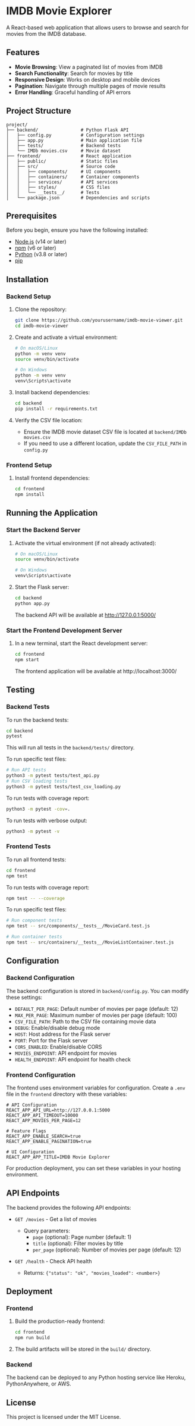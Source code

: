 # IMDB Movie Explorer

A React-based web application that allows users to browse and search for movies from the IMDB database.

## Features

- **Movie Browsing**: View a paginated list of movies from IMDB
- **Search Functionality**: Search for movies by title
- **Responsive Design**: Works on desktop and mobile devices
- **Pagination**: Navigate through multiple pages of movie results
- **Error Handling**: Graceful handling of API errors

## Project Structure

```
project/
├── backend/                # Python Flask API
│   ├── config.py           # Configuration settings
│   ├── app.py              # Main application file
│   ├── tests/              # Backend tests
│   └── IMDb movies.csv     # Movie dataset
├── frontend/               # React application
│   ├── public/             # Static files
│   ├── src/                # Source code
│   │   ├── components/     # UI components
│   │   ├── containers/     # Container components
│   │   ├── services/       # API services
│   │   ├── styles/         # CSS files
│   │   └── __tests__/      # Tests
│   └── package.json        # Dependencies and scripts
```

## Prerequisites

Before you begin, ensure you have the following installed:
- [Node.js](https://nodejs.org/) (v14 or later)
- [npm](https://www.npmjs.com/) (v6 or later)
- [Python](https://www.python.org/) (v3.8 or later)
- [pip](https://pip.pypa.io/en/stable/installation/)

## Installation

### Backend Setup

1. Clone the repository:
   ```bash
   git clone https://github.com/yourusername/imdb-movie-viewer.git
   cd imdb-movie-viewer
   ```

2. Create and activate a virtual environment:
   ```bash
   # On macOS/Linux
   python -m venv venv
   source venv/bin/activate
   
   # On Windows
   python -m venv venv
   venv\Scripts\activate
   ```

3. Install backend dependencies:
   ```bash
   cd backend
   pip install -r requirements.txt
   ```

4. Verify the CSV file location:
   - Ensure the IMDB movie dataset CSV file is located at `backend/IMDb movies.csv`
   - If you need to use a different location, update the `CSV_FILE_PATH` in `config.py`

### Frontend Setup

1. Install frontend dependencies:
   ```bash
   cd frontend
   npm install
   ```

## Running the Application

### Start the Backend Server

1. Activate the virtual environment (if not already activated):
   ```bash
   # On macOS/Linux
   source venv/bin/activate
   
   # On Windows
   venv\Scripts\activate
   ```

2. Start the Flask server:
   ```bash
   cd backend
   python app.py
   ```
   The backend API will be available at http://127.0.0.1:5000/

### Start the Frontend Development Server

1. In a new terminal, start the React development server:
   ```bash
   cd frontend
   npm start
   ```
   The frontend application will be available at http://localhost:3000/

## Testing

### Backend Tests

To run the backend tests:

```bash
cd backend
pytest
```

This will run all tests in the `backend/tests/` directory.

To run specific test files:

```bash
# Run API tests
python3 -m pytest tests/test_api.py
# Run CSV loading tests
python3 -m pytest tests/test_csv_loading.py
```

To run tests with coverage report:

```bash
python3 -m pytest -cov=.
```

To run tests with verbose output:

```bash
python3 -m pytest -v
```

### Frontend Tests

To run all frontend tests:

```bash
cd frontend
npm test
```

To run tests with coverage report:

```bash
npm test -- --coverage
```

To run specific test files:

```bash
# Run component tests
npm test -- src/components/__tests__/MovieCard.test.js

# Run container tests
npm test -- src/containers/__tests__/MovieListContainer.test.js
```

## Configuration

### Backend Configuration

The backend configuration is stored in `backend/config.py`. You can modify these settings:

- `DEFAULT_PER_PAGE`: Default number of movies per page (default: 12)
- `MAX_PER_PAGE`: Maximum number of movies per page (default: 100)
- `CSV_FILE_PATH`: Path to the CSV file containing movie data
- `DEBUG`: Enable/disable debug mode
- `HOST`: Host address for the Flask server
- `PORT`: Port for the Flask server
- `CORS_ENABLED`: Enable/disable CORS
- `MOVIES_ENDPOINT`: API endpoint for movies
- `HEALTH_ENDPOINT`: API endpoint for health check

### Frontend Configuration

The frontend uses environment variables for configuration. Create a `.env` file in the `frontend` directory with these variables:

```
# API Configuration
REACT_APP_API_URL=http://127.0.0.1:5000
REACT_APP_API_TIMEOUT=10000
REACT_APP_MOVIES_PER_PAGE=12

# Feature Flags
REACT_APP_ENABLE_SEARCH=true
REACT_APP_ENABLE_PAGINATION=true

# UI Configuration
REACT_APP_APP_TITLE=IMDB Movie Explorer
```

For production deployment, you can set these variables in your hosting environment.

## API Endpoints

The backend provides the following API endpoints:

- `GET /movies` - Get a list of movies
  - Query parameters:
    - `page` (optional): Page number (default: 1)
    - `title` (optional): Filter movies by title
    - `per_page` (optional): Number of movies per page (default: 12)

- `GET /health` - Check API health
  - Returns: `{"status": "ok", "movies_loaded": <number>}`

## Deployment

### Frontend

1. Build the production-ready frontend:
   ```bash
   cd frontend
   npm run build
   ```

2. The build artifacts will be stored in the `build/` directory.

### Backend

The backend can be deployed to any Python hosting service like Heroku, PythonAnywhere, or AWS.

## License

This project is licensed under the MIT License.